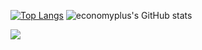   <br><br>

[![Top Langs](https://github-readme-stats.vercel.app/api/top-langs/?username=economyplusdev&layout=compact)](https://github.com/economyplusdev/github-readme-stats)
![economyplus's GitHub stats](https://github-readme-stats.vercel.app/api?username=economyplusdev&hide=contribs,prs&theme=tokyonight)





<a href="https://github.com/anuraghazra/github-readme-stats">
  <img align="center" src="https://github-readme-stats.vercel.app/api/pin/?username=anuraghazra&repo=github-readme-stats](https://github-readme-stats.vercel.app/api/top-langs/?username=economyplusdev&layout=compact" />
</a>

